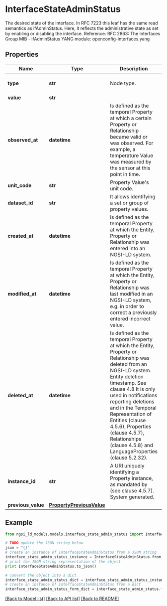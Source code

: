 # InterfaceStateAdminStatus

The desired state of the interface. In RFC 7223 this leaf has the same read semantics as ifAdminStatus. Here, it reflects the administrative state as set by enabling or disabling the interface.  Reference: RFC 2863: The Interfaces Group MIB - ifAdminStatus  YANG module: openconfig-interfaces.yang 

## Properties

Name | Type | Description | Notes
------------ | ------------- | ------------- | -------------
**type** | **str** | Node type.  | [optional] [default to 'Property']
**value** | **str** |  | 
**observed_at** | **datetime** | Is defined as the temporal Property at which a certain Property or Relationship became valid or was observed. For example, a temperature Value was measured by the sensor at this point in time.  | [optional] 
**unit_code** | **str** | Property Value&#39;s unit code.  | [optional] 
**dataset_id** | **str** | It allows identifying a set or group of property values.  | [optional] 
**created_at** | **datetime** | Is defined as the temporal Property at which the Entity, Property or Relationship was entered into an NGSI-LD system.  | [optional] [readonly] 
**modified_at** | **datetime** | Is defined as the temporal Property at which the Entity, Property or Relationship was last modified in an NGSI-LD system, e.g. in order to correct a previously entered incorrect value.  | [optional] [readonly] 
**deleted_at** | **datetime** | Is defined as the temporal Property at which the Entity, Property or Relationship was deleted from an NGSI-LD system.  Entity deletion timestamp. See clause 4.8 It is only used in notifications reporting deletions and in the Temporal Representation of Entities (clause 4.5.6), Properties (clause 4.5.7), Relationships (clause 4.5.8) and LanguageProperties (clause 5.2.32).  | [optional] [readonly] 
**instance_id** | **str** | A URI uniquely identifying a Property instance, as mandated by (see clause 4.5.7). System generated.  | [optional] [readonly] 
**previous_value** | [**PropertyPreviousValue**](PropertyPreviousValue.md) |  | [optional] 

## Example

```python
from ngsi_ld_models.models.interface_state_admin_status import InterfaceStateAdminStatus

# TODO update the JSON string below
json = "{}"
# create an instance of InterfaceStateAdminStatus from a JSON string
interface_state_admin_status_instance = InterfaceStateAdminStatus.from_json(json)
# print the JSON string representation of the object
print InterfaceStateAdminStatus.to_json()

# convert the object into a dict
interface_state_admin_status_dict = interface_state_admin_status_instance.to_dict()
# create an instance of InterfaceStateAdminStatus from a dict
interface_state_admin_status_form_dict = interface_state_admin_status.from_dict(interface_state_admin_status_dict)
```
[[Back to Model list]](../README.md#documentation-for-models) [[Back to API list]](../README.md#documentation-for-api-endpoints) [[Back to README]](../README.md)


